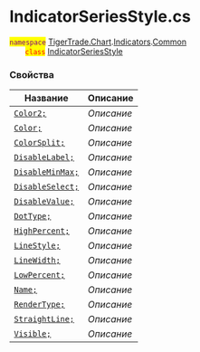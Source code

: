 
# IndicatorSeriesStyle.cs
<mark style="color:purple;">`namespace`</mark> [TigerTrade.Chart](../../../../TigerTrade.Chart.md).[Indicators](../../../../TigerTrade.Chart/Indicators.md).[Common](../../../../TigerTrade.Chart/Indicators/Common.md)  
&nbsp;&nbsp;&nbsp;&nbsp;&nbsp;&nbsp;&nbsp;<mark style="color:red;">`class`</mark> [IndicatorSeriesStyle](../IndicatorSeriesStyle.cs.md)

### Свойства
| Название | Описание |
| --- | --- |
| [`Color2;`](./Свойства/Color2;.md) | *Описание* |
| [`Color;`](./Свойства/Color;.md) | *Описание* |
| [`ColorSplit;`](./Свойства/ColorSplit;.md) | *Описание* |
| [`DisableLabel;`](./Свойства/DisableLabel;.md) | *Описание* |
| [`DisableMinMax;`](./Свойства/DisableMinMax;.md) | *Описание* |
| [`DisableSelect;`](./Свойства/DisableSelect;.md) | *Описание* |
| [`DisableValue;`](./Свойства/DisableValue;.md) | *Описание* |
| [`DotType;`](./Свойства/DotType;.md) | *Описание* |
| [`HighPercent;`](./Свойства/HighPercent;.md) | *Описание* |
| [`LineStyle;`](./Свойства/LineStyle;.md) | *Описание* |
| [`LineWidth;`](./Свойства/LineWidth;.md) | *Описание* |
| [`LowPercent;`](./Свойства/LowPercent;.md) | *Описание* |
| [`Name;`](./Свойства/Name;.md) | *Описание* |
| [`RenderType;`](./Свойства/RenderType;.md) | *Описание* |
| [`StraightLine;`](./Свойства/StraightLine;.md) | *Описание* |
| [`Visible;`](./Свойства/Visible;.md) | *Описание* |
